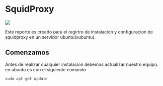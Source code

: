 <h1> SquidProxy</h1>

 <p align="left">
   <img src="https://img.shields.io/badge/SquidProxy-green">
   </p>

<p>
Este reporte es creado para el regirtro de instalacion y configuracion de squidproxy en un servidor ubuntu(xubuntu).
</p>

## Comenzamos

<p>

 Antes de realizar cualquier instalacion debemos actualizar nuestro equipo. en ubuntu es con el siguiente comando
</p>

```
sudo apt-get update

```
